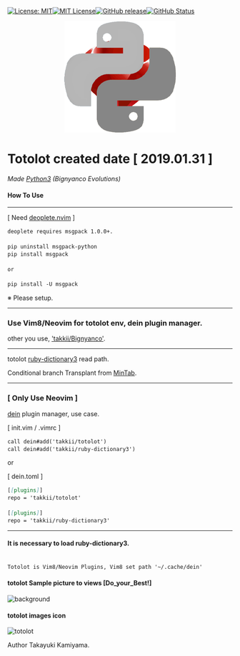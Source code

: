 [![License: MIT](https://img.shields.io/badge/License-MIT-yellow.svg)](https://opensource.org/licenses/MIT)[![MIT License](http://img.shields.io/badge/license-MIT-blue.svg?style=flat)](LICENSE)[![GitHub release](https://img.shields.io/github/release/takkii/totolot.svg?style=flat)](GitHub)[![GitHub Status](https://img.shields.io/github/last-commit/takkii/totolot.svg?style=flat)](GitHub)

<div align="center"><img src="https://github.com/takkii/Bignyanco/blob/master/images/python_ruby.gif" alt="Python¤ÈRuby" title="logo"></div>

# Totolot created date [ 2019.01.31 ]

*Made [Python3](https://www.python.org/) (Bignyanco Evolutions)*

#### How To Use

--------------------------------------------------------------------

[ Need [deoplete.nvim](https://github.com/Shougo/deoplete.nvim) ]

```markdown
deoplete requires msgpack 1.0.0+.

pip uninstall msgpack-python
pip install msgpack

or

pip install -U msgpack
```

※ Please setup.

--------------------------------------------------------------------

### Use Vim8/Neovim for totolot env, dein plugin manager.

other you use, ['takkii/Bignyanco'](https://github.com/takkii/Bignyanco).

--------------------------------------------------------------------

totolot [ruby-dictionary3](https://github.com/takkii/ruby-dictionary3) read path.

Conditional branch Transplant from [MinTab](https://github.com/takkii/MinTab).

--------------------------------------------------------------------

### [ Only Use Neovim ]

[dein](https://github.com/Shougo/dein.vim) plugin manager,
use case.

[ init.vim / .vimrc ]

```markdown
call dein#add('takkii/totolot')
call dein#add('takkii/ruby-dictionary3')
```

or

[ dein.toml ]

```markdown
[[plugins]]
repo = 'takkii/totolot'

[[plugins]]
repo = 'takkii/ruby-dictionary3'
```

--------------------------------------------------------------------

#### It is necessary to load ruby-dictionary3.

```markdown

Totolot is Vim8/Neovim Plugins, Vim8 set path '~/.cache/dein'

```

#### totolot Sample picture to views [Do_your_Best!]

![background](https://github.com/takkii/totolot/blob/master/images/background.gif)

#### totolot images icon

![totolot](https://github.com/takkii/totolot/blob/master/images/totolot.gif)

Author Takayuki Kamiyama.
